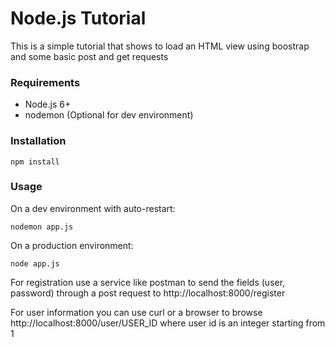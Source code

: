# Node.js Tutorial #

This is a simple tutorial that shows to load an HTML view using boostrap and some basic post and get requests

### Requirements ###

* Node.js 6+
* nodemon (Optional for dev environment)

### Installation ###

    npm install

### Usage ###

On a dev environment with auto-restart:

    nodemon app.js

On a production environment:

    node app.js

For registration use a service like postman to send the fields (user, password) through a post request to http://localhost:8000/register

For user information you can use curl or a browser to browse http://localhost:8000/user/USER_ID where user id is an integer starting from 1
